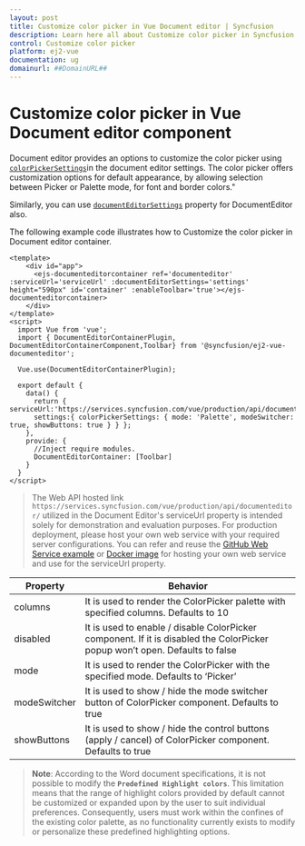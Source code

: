 ```yaml
---
layout: post
title: Customize color picker in Vue Document editor | Syncfusion
description: Learn here all about Customize color picker in Syncfusion Vue Document editor component of Syncfusion Essential JS 2 and more.
control: Customize color picker
platform: ej2-vue
documentation: ug
domainurl: ##DomainURL##
---
```


# Customize color picker in Vue Document editor component

Document editor provides an options to customize the color picker using [`colorPickerSettings`](https://ej2.syncfusion.com/vue/documentation/api/document-editor/documentEditorSettingsModel/#colorpickersettings)in the document editor settings. The color picker offers customization options for default appearance, by allowing selection between Picker or Palette mode, for font and border colors."

Similarly, you can use [`documentEditorSettings`](https://ej2.syncfusion.com/vue/documentation/api/document-editor#documenteditorsettings) property for DocumentEditor also.

The following example code illustrates how to Customize the color picker in Document editor container.

```
<template>
    <div id="app">
      <ejs-documenteditorcontainer ref='documenteditor' :serviceUrl='serviceUrl' :documentEditorSettings='settings' height="590px" id='container' :enableToolbar='true'></ejs-documenteditorcontainer>
    </div>
</template>
<script>
  import Vue from 'vue';
  import { DocumentEditorContainerPlugin, DocumentEditorContainerComponent,Toolbar} from '@syncfusion/ej2-vue-documenteditor';

  Vue.use(DocumentEditorContainerPlugin);

  export default {
    data() {
      return { serviceUrl:'https://services.syncfusion.com/vue/production/api/documenteditor/',
      settings:{ colorPickerSettings: { mode: 'Palette', modeSwitcher: true, showButtons: true } } };
    },
    provide: {
      //Inject require modules.
      DocumentEditorContainer: [Toolbar]
    }
  }
</script>
```

> The Web API hosted link `https://services.syncfusion.com/vue/production/api/documenteditor/` utilized in the Document Editor's serviceUrl property is intended solely for demonstration and evaluation purposes. For production deployment, please host your own web service with your required server configurations. You can refer and reuse the [GitHub Web Service example](https://github.com/SyncfusionExamples/EJ2-DocumentEditor-WebServices) or [Docker image](https://hub.docker.com/r/syncfusion/word-processor-server) for hosting your own web service and use for the serviceUrl property.

| Property | Behavior |
|---|---|
| columns | It is used to render the ColorPicker palette with specified columns. Defaults to 10 |
| disabled | It is used to enable / disable ColorPicker component. If it is disabled the ColorPicker popup won’t open. Defaults to false |
| mode | It is used to render the ColorPicker with the specified mode. Defaults to ‘Picker’ |
| modeSwitcher | It is used to show / hide the mode switcher button of ColorPicker component. Defaults to true |
| showButtons | It is used to show / hide the control buttons (apply / cancel) of ColorPicker component. Defaults to true |


>**Note**: According to the Word document specifications, it is not possible to modify the **`Predefined Highlight colors`**. This limitation means that the range of highlight colors provided by default cannot be customized or expanded upon by the user to suit individual preferences. Consequently, users must work within the confines of the existing color palette, as no functionality currently exists to modify or personalize these predefined highlighting options.
